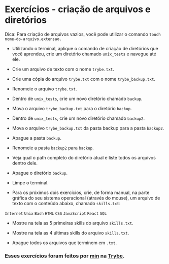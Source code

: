 
# Exercícios - criação de arquivos e diretórios

Dica: Para criação de arquivos vazios, você pode utilizar o comando `touch` `nome-do-arquivo.extensao.`

* Utilizando o terminal, aplique o comando de criação de diretórios que você aprendeu, crie um diretório chamado `unix_tests` e navegue até ele.

* Crie um arquivo de texto com o nome `trybe.txt`.

* Crie uma cópia do arquivo `trybe.txt` com o nome `trybe_backup.txt`.

* Renomeie o arquivo `trybe.txt`.

* Dentro de `unix_tests`, crie um novo diretório chamado `backup`.

* Mova o arquivo `trybe_backup.txt` para o diretório `backup`.

* Dentro de `unix_tests`, crie um novo diretório chamado `backup2`.

* Mova o arquivo `trybe_backup.txt` da pasta backup para a pasta `backup2`.

* Apague a pasta `backup`.

* Renomeie a pasta `backup2` para `backup`.

* Veja qual o path completo do diretório atual e liste todos os arquivos dentro dele.

* Apague o diretório `backup`.

* Limpe o terminal.

* Para os próximos dois exercícios, crie, de forma manual, na parte gráfica do seu sistema operacional (através do mouse), um arquivo de texto com o conteúdo abaixo, chamado `skills.txt`:

`Internet`
`Unix`
`Bash`
`HTML`
`CSS`
`JavaScript`
`React`
`SQL`

* Mostre na tela as 5 primeiras skills do arquivo `skills.txt`.

* Mostre na tela as 4 últimas skills do arquivo `skills.txt`.

* Apague todos os arquivos que terminem em `.txt`.

### Esses exercícios foram feitos por [min](https://www.linkedin.com/in/jaci-xavier-b3358b142/) na [Trybe](https://www.betrybe.com/).